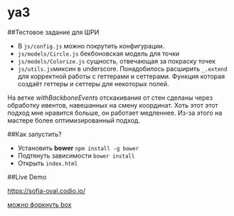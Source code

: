 ya3
===
##Тестовое задание для ШРИ

- В ``js/config.js`` можно покрутить конфигурации.
- ``js/models/Circle.js`` бекбоновская модель для точки
- ``js/models/Colorize.js`` сущность, отвечающая за покраску точек
- ``js/utils.js``миксин в underscore. Понадобилось расширить ``_.extend`` для корректной работы с геттерами и сеттерами. Функция которая создаёт геттеры и сеттеры для некоторых полей.


На ветке *withBackboneEvents* отскакивания от стен сделаны через обработку ивентов, навешанных на смену координат. 
Хоть этот этот подход мне нравится больше, он работает медленнее. Из-за этого на мастере более оптимизированный подход. 

##Как запустить? 

- Установить **bower** ``npm install -g bower``
- Подтянуть зависимости ``bower install``
- Открыть ``index.html``

##Live Demo

https://sofia-oval.codio.io/

[можно форкнуть box](https://codio.com/ZigGreen/ya3)
